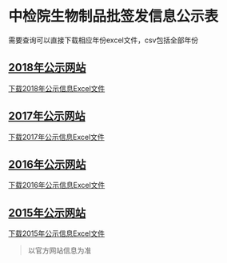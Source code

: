 # 中检院生物制品批签发信息公示表

需要查询可以直接下载相应年份excel文件，csv包括全部年份

## [2018年公示网站](http://www.nifdc.org.cn/directory/web/WS02/CL0108/)

[下载2018年公示信息Excel文件](https://github.com/akeyboardlife/nifdc-bioproducts-test-results/raw/master/%E4%B8%AD%E6%A3%80%E9%99%A2%E7%94%9F%E7%89%A9%E5%88%B6%E5%93%81%E6%89%B9%E7%AD%BE%E5%8F%91%E4%BF%A1%E6%81%AF%E5%85%AC%E7%A4%BA%E8%A1%A8-2018%E5%B9%B4.xlsx)

## [2017年公示网站](http://www.nifdc.org.cn/directory/web/WS02/CL0873/)

[下载2017年公示信息Excel文件](https://github.com/akeyboardlife/nifdc-bioproducts-test-results/raw/master/%E4%B8%AD%E6%A3%80%E9%99%A2%E7%94%9F%E7%89%A9%E5%88%B6%E5%93%81%E6%89%B9%E7%AD%BE%E5%8F%91%E4%BF%A1%E6%81%AF%E5%85%AC%E7%A4%BA%E8%A1%A8-2017%E5%B9%B4.xlsx)

## [2016年公示网站](http://www.nifdc.org.cn/directory/web/WS02/CL0833/)

[下载2016年公示信息Excel文件](https://github.com/akeyboardlife/nifdc-bioproducts-test-results/blob/master/%E4%B8%AD%E6%A3%80%E9%99%A2%E7%94%9F%E7%89%A9%E5%88%B6%E5%93%81%E6%89%B9%E7%AD%BE%E5%8F%91%E4%BF%A1%E6%81%AF%E5%85%AC%E7%A4%BA%E8%A1%A8-2016%E5%B9%B4.xlsx)

## [2015年公示网站](http://www.nifdc.org.cn/directory/web/WS02/CL0792/)

[下载2015年公示信息Excel文件](https://github.com/akeyboardlife/nifdc-bioproducts-test-results/raw/master/%E4%B8%AD%E6%A3%80%E9%99%A2%E7%94%9F%E7%89%A9%E5%88%B6%E5%93%81%E6%89%B9%E7%AD%BE%E5%8F%91%E4%BF%A1%E6%81%AF%E5%85%AC%E7%A4%BA%E8%A1%A8-2015%E5%B9%B4.xlsx)

> 以官方网站信息为准
